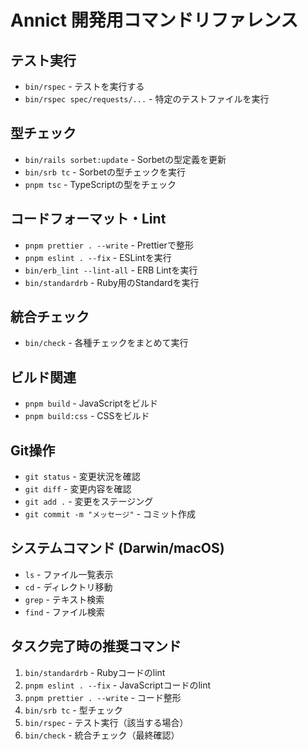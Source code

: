 # Annict 開発用コマンドリファレンス

## テスト実行

- `bin/rspec` - テストを実行する
- `bin/rspec spec/requests/...` - 特定のテストファイルを実行

## 型チェック

- `bin/rails sorbet:update` - Sorbetの型定義を更新
- `bin/srb tc` - Sorbetの型チェックを実行
- `pnpm tsc` - TypeScriptの型をチェック

## コードフォーマット・Lint

- `pnpm prettier . --write` - Prettierで整形
- `pnpm eslint . --fix` - ESLintを実行
- `bin/erb_lint --lint-all` - ERB Lintを実行
- `bin/standardrb` - Ruby用のStandardを実行

## 統合チェック

- `bin/check` - 各種チェックをまとめて実行

## ビルド関連

- `pnpm build` - JavaScriptをビルド
- `pnpm build:css` - CSSをビルド

## Git操作

- `git status` - 変更状況を確認
- `git diff` - 変更内容を確認
- `git add .` - 変更をステージング
- `git commit -m "メッセージ"` - コミット作成

## システムコマンド (Darwin/macOS)

- `ls` - ファイル一覧表示
- `cd` - ディレクトリ移動
- `grep` - テキスト検索
- `find` - ファイル検索

## タスク完了時の推奨コマンド

1. `bin/standardrb` - Rubyコードのlint
2. `pnpm eslint . --fix` - JavaScriptコードのlint
3. `pnpm prettier . --write` - コード整形
4. `bin/srb tc` - 型チェック
5. `bin/rspec` - テスト実行（該当する場合）
6. `bin/check` - 統合チェック（最終確認）
